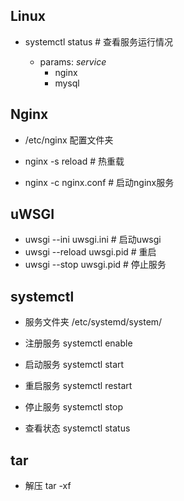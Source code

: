 ## Linux

- systemctl status <service>	# 查看服务运行情况
  - params: *service*
    - nginx
    - mysql

## Nginx

- /etc/nginx 配置文件夹

- nginx -s reload  # 热重载
- nginx -c nginx.conf  # 启动nginx服务

## uWSGI

- uwsgi --ini uwsgi.ini  # 启动uwsgi
- uwsgi --reload uwsgi.pid  # 重启
- uwsgi --stop uwsgi.pid  # 停止服务

## systemctl

- 服务文件夹 /etc/systemd/system/

- 注册服务 systemctl enable <file>
- 启动服务 systemctl start <service>
- 重启服务 systemctl restart <service>
- 停止服务 systemctl stop <service>
- 查看状态 systemctl status <service>

## tar

- 解压 tar -xf <file>
